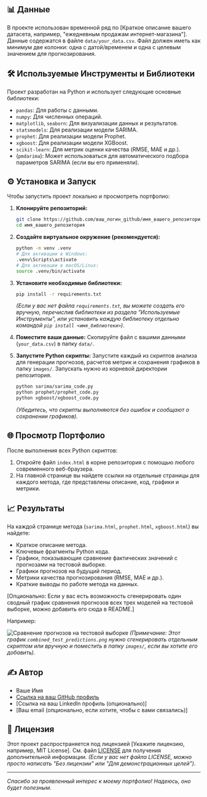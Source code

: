 
## 📊 Данные

В проекте использован временной ряд по [Краткое описание вашего датасета, например, "ежедневным продажам интернет-магазина"]. Данные содержатся в файле `data/your_data.csv`. Файл должен иметь как минимум две колонки: одна с датой/временем и одна с целевым значением для прогнозирования.

## 🛠️ Используемые Инструменты и Библиотеки

Проект разработан на Python и использует следующие основные библиотеки:

*   `pandas`: Для работы с данными.
*   `numpy`: Для численных операций.
*   `matplotlib`, `seaborn`: Для визуализации данных и результатов.
*   `statsmodels`: Для реализации модели SARIMA.
*   `prophet`: Для реализации модели Prophet.
*   `xgboost`: Для реализации модели XGBoost.
*   `scikit-learn`: Для метрик оценки качества (RMSE, MAE и др.).
*   (`pmdarima`): Может использоваться для автоматического подбора параметров SARIMA (если вы его применяли).

## ⚙️ Установка и Запуск

Чтобы запустить проект локально и просмотреть портфолио:

1.  **Клонируйте репозиторий:**
    ```bash
    git clone https://github.com/ваш_логин_github/имя_вашего_репозитория.git
    cd имя_вашего_репозитория
    ```

2.  **Создайте виртуальное окружение (рекомендуется):**
    ```bash
    python -m venv .venv
    # Для активации в Windows:
    .venv\Scripts\activate
    # Для активации в macOS/Linux:
    source .venv/bin/activate
    ```

3.  **Установите необходимые библиотеки:**
    ```bash
    pip install -r requirements.txt
    ```
    *(Если у вас нет файла `requirements.txt`, вы можете создать его вручную, перечислив библиотеки из раздела "Используемые Инструменты", или установить каждую библиотеку отдельно командой `pip install <имя_библиотеки>`)*.

4.  **Поместите ваши данные:**
    Скопируйте файл с вашими данными (`your_data.csv`) в папку `data/`.

5.  **Запустите Python скрипты:**
    Запустите каждый из скриптов анализа для генерации прогнозов, расчетов метрик и сохранения графиков в папку `images/`. Запускать нужно из корневой директории репозитория.
    ```bash
    python sarima/sarima_code.py
    python prophet/prophet_code.py
    python xgboost/xgboost_code.py
    ```
    *(Убедитесь, что скрипты выполняются без ошибок и сообщают о сохранении графиков).*

## 🌐 Просмотр Портфолио

После выполнения всех Python скриптов:

1.  Откройте файл `index.html` в корне репозитория с помощью любого современного веб-браузера.
2.  На главной странице вы найдете ссылки на отдельные страницы для каждого метода, где представлены описание, код, графики и метрики.

## 📈 Результаты

На каждой странице метода (`sarima.html`, `prophet.html`, `xgboost.html`) вы найдете:

*   Краткое описание метода.
*   Ключевые фрагменты Python кода.
*   Графики, показывающие сравнение фактических значений с прогнозами на тестовой выборке.
*   Графики прогнозов на будущий период.
*   Метрики качества прогнозирования (RMSE, MAE и др.).
*   Краткие выводы по работе метода на данных.

[Опционально: Если у вас есть возможность сгенерировать один сводный график сравнения прогнозов всех трех моделей на тестовой выборке, можно добавить его сюда в README.]

Например:

![Сравнение прогнозов на тестовой выборке](images/combined_test_predictions.png)
*(Примечание: Этот график `combined_test_predictions.png` нужно сгенерировать отдельным скриптом или вручную и поместить в папку `images/`, если вы хотите его добавить).*

## ✍️ Автор

*   Ваше Имя
*   [Ссылка на ваш GitHub профиль](https://github.com/ваш_логин_github)
*   [Ссылка на ваш LinkedIn профиль (опционально)]
*   [Ваш email (опционально, если хотите, чтобы с вами связались)]

## 📄 Лицензия

Этот проект распространяется под лицензией [Укажите лицензию, например, MIT License]. См. файл [LICENSE](LICENSE) для получения дополнительной информации.
*(Если у вас нет файла LICENSE, можно просто написать "Без лицензии" или "Для демонстрационных целей")*.

---

*Спасибо за проявленный интерес к моему портфолио! Надеюсь, оно будет полезным.*
